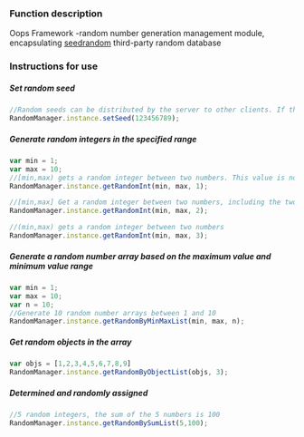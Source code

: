 ### Function description
Oops Framework -random number generation management module, encapsulating [seedrandom](https://www.npmjs.com/package/seedrandom) third-party random database

### Instructions for use
##### Set random seed
```typescript
//Random seeds can be distributed by the server to other clients. If the same seed is used for the same number of times on multiple clients, the result will be the same.
RandomManager.instance.setSeed(123456789);
```

##### Generate random integers in the specified range
```typescript
var min = 1;
var max = 10;
//[min,max) gets a random integer between two numbers. This value is not less than min (if min is not an integer, get a rounded-up min), and is less than (but not equal to) max.
RandomManager.instance.getRandomInt(min, max, 1);

//[min,max] Get a random integer between two numbers, including the two numbers. This value is greater than min (if min is not an integer, it is not less than an integer greater than min), but less than (but Not equal to) max
RandomManager.instance.getRandomInt(min, max, 2);

//(min,max) gets a random integer between two numbers
RandomManager.instance.getRandomInt(min, max, 3);
```

##### Generate a random number array based on the maximum value and minimum value range
```typescript
var min = 1;
var max = 10;
var n = 10;
//Generate 10 random number arrays between 1 and 10
RandomManager.instance.getRandomByMinMaxList(min, max, n);
```

##### Get random objects in the array
```typescript
var objs = [1,2,3,4,5,6,7,8,9]
RandomManager.instance.getRandomByObjectList(objs, 3);
```

##### Determined and randomly assigned
```typescript
//5 random integers, the sum of the 5 numbers is 100
RandomManager.instance.getRandomBySumList(5,100);
```